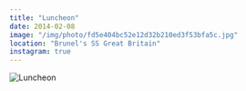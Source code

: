 ```yaml
---
title: "Luncheon"
date: 2014-02-08
image: "/img/photo/fd5e404bc52e12d32b210ed3f53bfa5c.jpg"
location: "Brunel's SS Great Britain"
instagram: true
---
```


![Luncheon](/img/photo/fd5e404bc52e12d32b210ed3f53bfa5c.jpg)
